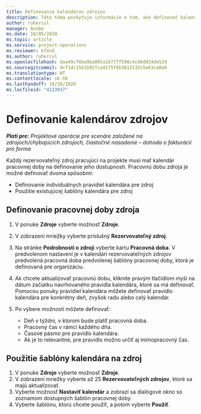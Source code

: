 ```yaml
---
title: Definovanie kalendárov zdrojov
description: Táto téma poskytuje informácie o tom, ako definovať kalendáre pracovnej doby pre zdroje v Project Operations.
author: ruhercul
manager: Annbe
ms.date: 10/05/2020
ms.topic: article
ms.service: project-operations
ms.reviewer: kfend
ms.author: ruhercul
ms.openlocfilehash: daa49cf8ba9ba005a16777f590c4c06d024de529
ms.sourcegitcommit: 4cf1dc1561b92fca4175f0b3813133c5e63ce8e6
ms.translationtype: HT
ms.contentlocale: sk-SK
ms.lasthandoff: 10/28/2020
ms.locfileid: "4123937"
---
```

# <a name="define-resource-calendars"></a>Definovanie kalendárov zdrojov

_**Platí pre:** Projektové operácie pre scenáre založené na zdrojoch/chýbajúcich zdrojoch, čiastočné nasadenie – dohoda o fakturácii pro forma_

Každý rezervovateľný zdroj pracujúci na projekte musí mať kalendár pracovnej doby na definovanie jeho dostupnosti. Pracovnú dobu zdroja je možné definovať dvoma spôsobmi: 

   - Definovanie individuálnych pravidiel kalendára pre zdroj
   - Použitie existujúcej šablóny kalendára pre zdroj

## <a name="define-a-resources-working-hours"></a>Definovanie pracovnej doby zdroja

1. V ponuke **Zdroje** vyberte možnosť **Zdroje**.
2. V zobrazení mriežky vyberte príslušný **Rezervovateľný zdroj**.
3. Na stránke **Podrobnosti o zdroji** vyberte kartu **Pracovná doba**. V predvolenom nastavení je v kalendári rezervovateľných zdrojov predvolená pracovná doba predvolenej šablóny pracovnej doby, ktorá je definovaná pre organizáciu.
4. Ak chcete aktualizovať pracovnú dobu, kliknite pravým tlačidlom myši na dátum začiatku navrhovaného pravidla kalendára, ktoré sa má definovať. Pomocou ponuky pravidiel kalendára môžete definovať pravidlo kalendára pre konkrétny deň, zvyšok radu alebo celý kalendár.
5. Po výbere možnosti môžete definovať:

    - Deň v týždni, v ktorom bude platiť pracovná doba.
    - Pracovný čas v rámci každého dňa.
    - Časové pásmo pre pravidlo kalendára.
    - Ak je to relevantné, pre pravidlo možno určiť aj mimopracovný čas.

## <a name="applying-a-calendar-template-to-a-resource"></a>Použitie šablóny kalendára na zdroj

1. V ponuke **Zdroje** vyberte možnosť **Zdroje**.
2. V zobrazení mriežky vyberte až 25 **Rezervovateľných zdrojov**, ktoré sa majú aktualizovať.
3. Vyberte možnosť **Nastaviť kalendár** a zobrazí sa dialógové okno so zoznamom dostupných šablón pracovnej doby.
4. Vyberte šablónu, ktorú chcete použiť, a potom vyberte **Použiť**.
